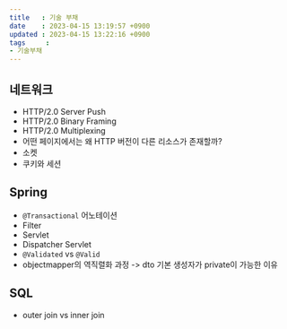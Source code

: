 ```yaml
---
title   : 기술 부채
date    : 2023-04-15 13:19:57 +0900
updated : 2023-04-15 13:22:16 +0900
tags     : 
- 기술부채
---
```


## 네트워크
- HTTP/2.0 Server Push
- HTTP/2.0 Binary Framing
- HTTP/2.0 Multiplexing
- 어떤 페이지에서는 왜 HTTP 버전이 다른 리소스가 존재할까?
- 소켓
- 쿠키와 세션

## Spring
- `@Transactional` 어노테이션
- Filter
- Servlet
- Dispatcher Servlet
- `@Validated` vs `@Valid`
- objectmapper의 역직렬화 과정 -> dto 기본 생성자가 private이 가능한 이유

## SQL
- outer join vs inner join